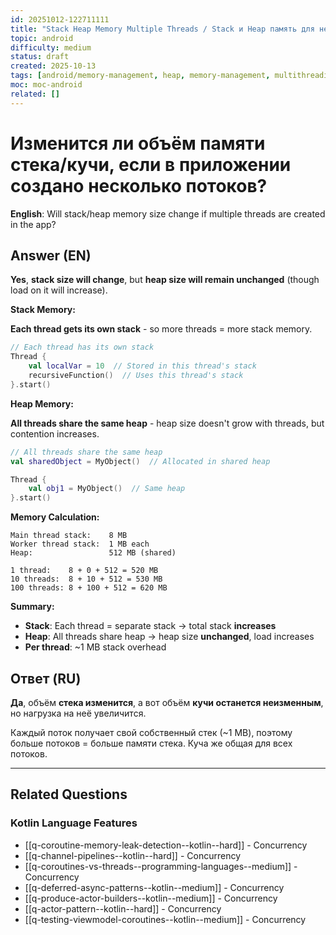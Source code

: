 ```yaml
---
id: 20251012-122711111
title: "Stack Heap Memory Multiple Threads / Stack и Heap память для нескольких потоков"
topic: android
difficulty: medium
status: draft
created: 2025-10-13
tags: [android/memory-management, heap, memory-management, multithreading, stack, threading, difficulty/medium]
moc: moc-android
related: []
---
```

# Изменится ли объём памяти стека/кучи, если в приложении создано несколько потоков?

**English**: Will stack/heap memory size change if multiple threads are created in the app?

## Answer (EN)
**Yes**, **stack size will change**, but **heap size will remain unchanged** (though load on it will increase).

**Stack Memory:**

**Each thread gets its own stack** - so more threads = more stack memory.

```kotlin
// Each thread has its own stack
Thread {
    val localVar = 10  // Stored in this thread's stack
    recursiveFunction()  // Uses this thread's stack
}.start()
```

**Heap Memory:**

**All threads share the same heap** - heap size doesn't grow with threads, but contention increases.

```kotlin
// All threads share the same heap
val sharedObject = MyObject()  // Allocated in shared heap

Thread {
    val obj1 = MyObject()  // Same heap
}.start()
```

**Memory Calculation:**

```
Main thread stack:    8 MB
Worker thread stack:  1 MB each
Heap:                 512 MB (shared)

1 thread:    8 + 0 + 512 = 520 MB
10 threads:  8 + 10 + 512 = 530 MB
100 threads: 8 + 100 + 512 = 620 MB
```

**Summary:**

- **Stack**: Each thread = separate stack → total stack **increases**
- **Heap**: All threads share heap → heap size **unchanged**, load increases
- **Per thread**: ~1 MB stack overhead

## Ответ (RU)
**Да**, объём **стека изменится**, а вот объём **кучи останется неизменным**, но нагрузка на неё увеличится.

Каждый поток получает свой собственный стек (~1 MB), поэтому больше потоков = больше памяти стека. Куча же общая для всех потоков.


---

## Related Questions

### Kotlin Language Features
- [[q-coroutine-memory-leak-detection--kotlin--hard]] - Concurrency
- [[q-channel-pipelines--kotlin--hard]] - Concurrency
- [[q-coroutines-vs-threads--programming-languages--medium]] - Concurrency
- [[q-deferred-async-patterns--kotlin--medium]] - Concurrency
- [[q-produce-actor-builders--kotlin--medium]] - Concurrency
- [[q-actor-pattern--kotlin--hard]] - Concurrency
- [[q-testing-viewmodel-coroutines--kotlin--medium]] - Concurrency
